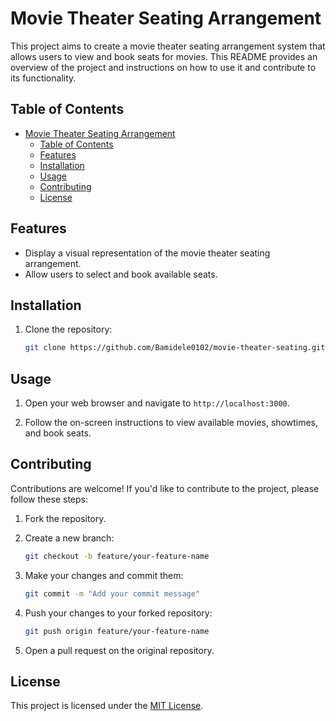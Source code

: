 # Movie Theater Seating Arrangement

This project aims to create a movie theater seating arrangement system that allows users to view and book seats for movies. This README provides an overview of the project and instructions on how to use it and contribute to its functionality.

## Table of Contents

- [Movie Theater Seating Arrangement](#movie-theater-seating-arrangement)
  - [Table of Contents](#table-of-contents)
  - [Features](#features)
  - [Installation](#installation)
  - [Usage](#usage)
  - [Contributing](#contributing)
  - [License](#license)

## Features

- Display a visual representation of the movie theater seating arrangement.
- Allow users to select and book available seats.
<!-- Provide information about the movie, showtimes, and seat availability.
- Support multiple movies and showtimes.-->

## Installation

1. Clone the repository:

    ```bash
    git clone https://github.com/Bamidele0102/movie-theater-seating.git
    ```

<!--2. Install the dependencies:

    ```bash
    npm install
    ```
-->
## Usage

<!-- 1. Start the application:

    ```bash
    npm start
    ```
-->
1. Open your web browser and navigate to `http://localhost:3000`.

2. Follow the on-screen instructions to view available movies, showtimes, and book seats.

## Contributing

Contributions are welcome! If you'd like to contribute to the project, please follow these steps:

1. Fork the repository.

2. Create a new branch:

    ```bash
    git checkout -b feature/your-feature-name
    ```

3. Make your changes and commit them:

    ```bash
    git commit -m "Add your commit message"
    ```

4. Push your changes to your forked repository:

    ```bash
    git push origin feature/your-feature-name
    ```

5. Open a pull request on the original repository.

## License

This project is licensed under the [MIT License](LICENSE).